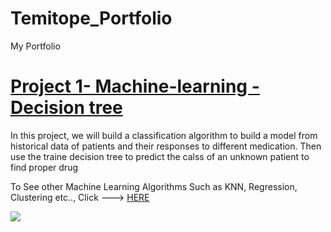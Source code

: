 # Temitope_Portfolio
My Portfolio

# [Project 1- Machine-learning - Decision tree](https://github.com/toplaa/Machine-Learning-Projects/blob/main/Decision%20Tree.ipynb)
In this project, we will build a classification algorithm to build a model from historical data of patients and their responses to different medication. Then use the traine decision tree to predict the calss of an unknown patient to find proper drug

To See other Machine Learning Algorithms Such as KNN, Regression, Clustering etc.., Click ---> [HERE](https://github.com/toplaa/Machine-Learning-Projects)

![](https://github.com/toplaa/Temitope_Portfolio/blob/main/images/DT.png)
